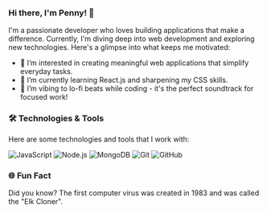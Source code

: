 ### Hi there, I'm Penny! 👋

I'm a passionate developer who loves building applications that make a difference. Currently, I'm diving deep into web development and exploring new technologies. Here's a glimpse into what keeps me motivated:

- 👀 I’m interested in creating meaningful web applications that simplify everyday tasks.
- 🌱 I’m currently learning React.js and sharpening my CSS skills.
- 🎵 I’m vibing to lo-fi beats while coding - it's the perfect soundtrack for focused work!

### 🛠️ Technologies & Tools

Here are some technologies and tools that I work with:

![JavaScript](https://img.shields.io/badge/-JavaScript-F7DF1E?style=flat-square&logo=javascript&logoColor=black)
![Node.js](https://img.shields.io/badge/-Node.js-43853D?style=flat-square&logo=node.js&logoColor=white)
![MongoDB](https://img.shields.io/badge/-MongoDB-47A248?style=flat-square&logo=mongodb&logoColor=white)
![Git](https://img.shields.io/badge/-Git-F05032?style=flat-square&logo=git&logoColor=white)
![GitHub](https://img.shields.io/badge/-GitHub-181717?style=flat-square&logo=github)


### 🌐 Fun Fact

Did you know? The first computer virus was created in 1983 and was called the "Elk Cloner".


